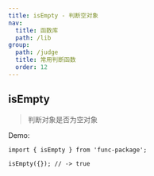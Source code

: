 ```yaml
---
title: isEmpty - 判断空对象
nav:
  title: 函数库
  path: /lib
group:
  path: /judge
  title: 常用判断函数
  order: 12
---
```


## isEmpty

> 判断对象是否为空对象

Demo:

```tsx | pure
import { isEmpty } from 'func-package';

isEmpty({}); // -> true
```
